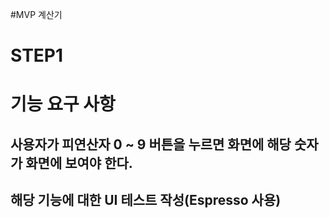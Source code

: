 #MVP 계산기
# STEP1
# 기능 요구 사항
## 사용자가 피연산자 0 ~ 9 버튼을 누르면 화면에 해당 숫자가 화면에 보여야 한다.
## 해당 기능에 대한 UI 테스트 작성(Espresso 사용)